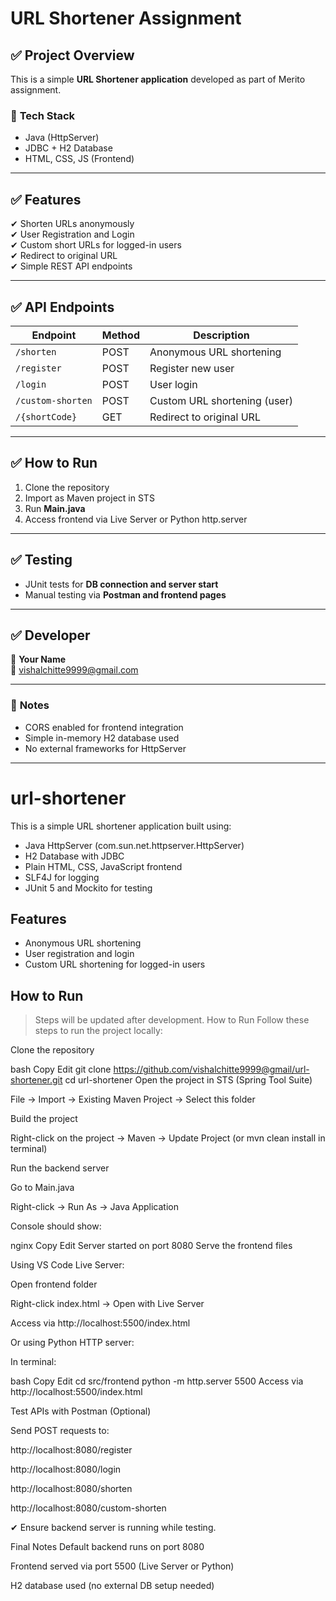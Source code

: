 # URL Shortener Assignment

## ✅ Project Overview

This is a simple **URL Shortener application** developed as part of Merito assignment.

### 🔧 **Tech Stack**

- Java (HttpServer)
- JDBC + H2 Database
- HTML, CSS, JS (Frontend)

---

## ✅ Features

✔ Shorten URLs anonymously  
✔ User Registration and Login  
✔ Custom short URLs for logged-in users  
✔ Redirect to original URL  
✔ Simple REST API endpoints

---

## ✅ API Endpoints

| Endpoint           | Method | Description                     |
|---------------------|--------|---------------------------------|
| `/shorten`         | POST   | Anonymous URL shortening       |
| `/register`        | POST   | Register new user              |
| `/login`           | POST   | User login                     |
| `/custom-shorten`  | POST   | Custom URL shortening (user)   |
| `/{shortCode}`     | GET    | Redirect to original URL       |

---

## ✅ How to Run

1. Clone the repository  
2. Import as Maven project in STS  
3. Run **Main.java**  
4. Access frontend via Live Server or Python http.server

---

## ✅ Testing

- JUnit tests for **DB connection and server start**
- Manual testing via **Postman and frontend pages**

---

## ✅ Developer

👤 **Your Name**  
📧 vishalchitte9999@gmail.com

---

### 🔔 **Notes**

- CORS enabled for frontend integration  
- Simple in-memory H2 database used  
- No external frameworks for HttpServer

---

# url-shortener
This is a simple URL shortener application built using:

- Java HttpServer (com.sun.net.httpserver.HttpServer)
- H2 Database with JDBC
- Plain HTML, CSS, JavaScript frontend
- SLF4J for logging
- JUnit 5 and Mockito for testing

## Features

- Anonymous URL shortening
- User registration and login
- Custom URL shortening for logged-in users

## How to Run

> Steps will be updated after development.
 How to Run
Follow these steps to run the project locally:

Clone the repository

bash
Copy
Edit
git clone https://github.com/vishalchitte9999@gmail/url-shortener.git
cd url-shortener
Open the project in STS (Spring Tool Suite)

File → Import → Existing Maven Project → Select this folder

Build the project

Right-click on the project → Maven → Update Project (or mvn clean install in terminal)

Run the backend server

Go to Main.java

Right-click → Run As → Java Application

Console should show:

nginx
Copy
Edit
Server started on port 8080
Serve the frontend files

Using VS Code Live Server:

Open frontend folder

Right-click index.html → Open with Live Server

Access via http://localhost:5500/index.html

Or using Python HTTP server:

In terminal:

bash
Copy
Edit
cd src/frontend
python -m http.server 5500
Access via http://localhost:5500/index.html

Test APIs with Postman (Optional)

Send POST requests to:

http://localhost:8080/register

http://localhost:8080/login

http://localhost:8080/shorten

http://localhost:8080/custom-shorten

✔ Ensure backend server is running while testing.

 Final Notes
Default backend runs on port 8080

Frontend served via port 5500 (Live Server or Python)

H2 database used (no external DB setup needed)
